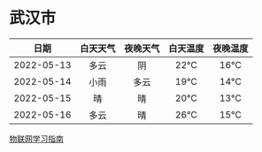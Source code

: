 # 武汉市
|日期|白天天气|夜晚天气|白天温度|夜晚温度|
|:--:|:--:|:--:|:--:|:--:|
|2022-05-13|多云|阴|22℃|16℃|
|2022-05-14|小雨|多云|19℃|14℃|
|2022-05-15|晴|晴|20℃|13℃|
|2022-05-16|多云|晴|26℃|15℃|
 
[物联网学习指南](http://doc.lziqi.top/IoT)
